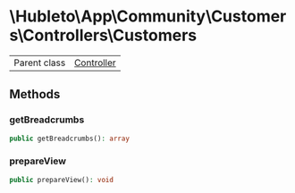 
# \Hubleto\App\Community\Customers\Controllers\Customers
<table class='table-default dense'>
<tr><td>Parent class</td><td><a href="../../../../Erp/Controller">Controller</a></td></tr></table>


## Methods

### getBreadcrumbs

```php
public getBreadcrumbs(): array
```


### prepareView

```php
public prepareView(): void
```


